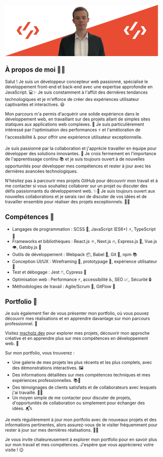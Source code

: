 <a href="https://mscholz.dev/" target="_blank" title="Portfolio de Morgan SCHOLZ"><img src="./img/github-banner.png" alt="Bannière avec une image de Morgan SCHOLZ"/></a>

<h2>À propos de moi 👨‍💻</h2>

<p>Salut ! Je suis un développeur concepteur web passionné, spécialisé le développement front-end et back-end avec une expertise approfondie en JavaScript. 💻✨
Je suis constamment à l'affût des dernières tendances technologiques et je m'efforce de créer des expériences utilisateur captivantes et interactives. 😃</p>

<p>Mon parcours m'a permis d'acquérir une solide expérience dans le développement web, en travaillant sur des projets allant de simples sites statiques aux applications web complexes. 🚀
Je suis particulièrement intéressé par l'optimisation des performances ⚡️ et l'amélioration de l'accessibilité ♿️ pour offrir une expérience utilisateur exceptionnelle.</p>

<p>Je suis passionné par la collaboration et j'apprécie travailler en équipe pour développer des solutions innovantes. 💪
Je crois fermement en l'importance de l'apprentissage continu 📚 et je suis toujours ouvert à de nouvelles opportunités pour développer mes compétences et rester à jour avec les dernières avancées technologiques.</p>

<p>N'hésitez pas à parcourir mes projets GitHub pour découvrir mon travail et à me contacter si vous souhaitez collaborer sur un projet ou discuter des défis passionnants du développement web. ✨🌟
Je suis toujours ouvert aux nouvelles collaborations et je serais ravi de discuter de vos idées et de travailler ensemble pour réaliser des projets exceptionnels. 💪🚀</p>

<h2>Compétences 🚀</h2>

<ul>
  <li>Langages de programmation : SCSS 🎨, JavaScript (ES6+) ⚡, TypeScript 💙</li>
  <li>Frameworks et bibliothèques : React.js ⚛️, Next.js 🔥, Express.js 🚀, Vue.js 👁️, Gatsby.js 🎩</li>
  <li>Outils de développement : Webpack 📦, Babel 🔄, Git 🐙, npm 📚</li>
  <li>Conception UI/UX : Wireframing 📐, prototypage 🎨, expérience utilisateur 🧠</li>
  <li>Test et débogage : Jest 🃏, Cypress 🧪</li>
  <li>Optimisation web : Performance ⚡, accessibilité ♿, SEO 📈, Sécurité 🔒</li>
  <li>Méthodologies de travail : Agile/Scrum 🐾, GitFlow 🌊</li>
</ul>

<h2>Portfolio 💼</h2>

<p>Je suis également fier de vous présenter mon portfolio, où vous pouvez découvrir mes réalisations et en apprendre davantage sur mon parcours professionnel. 🎉</p>

<p>Visitez <a href="https://mscholz.dev/" target="_blank">mscholz.dev</a> pour explorer mes projets, découvrir mon approche créative et en apprendre plus sur mes compétences en développement web. 🌟</p>

<p>Sur mon portfolio, vous trouverez :</p>

<ul>
  <li>Une galerie de mes projets les plus récents et les plus complets, avec des démonstrations interactives. 🖼️</li>
  <li>Des informations détaillées sur mes compétences techniques et mes expériences professionnelles. 📚💼</li>
  <li>Des témoignages de clients satisfaits et de collaborateurs avec lesquels j'ai travaillé. 🙌🤝</li>
  <li>Un moyen simple de me contacter pour discuter de projets, d'opportunités de collaboration ou simplement pour échanger des idées. 📬📞</li>
</ul>

<p>Je mets régulièrement à jour mon portfolio avec de nouveaux projets et des informations pertinentes, alors assurez-vous de le visiter fréquemment pour rester à jour sur mes dernières réalisations. 🚀✨</p>

<p>Je vous invite chaleureusement à explorer mon portfolio pour en savoir plus sur mon travail et mes compétences. J'espère que vous apprécierez votre visite ! 😉</p>

